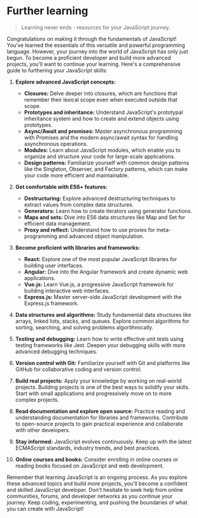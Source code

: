 # Further learning

> Learning never ends - resources for your JavaScript journey.

Congratulations on making it through the fundamentals of JavaScript! You've learned the essentials of this versatile and powerful programming language. However, your journey into the world of JavaScript has only just begun. To become a proficient developer and build more advanced projects, you'll want to continue your learning. Here's a comprehensive guide to furthering your JavaScript skills:

1. **Explore advanced JavaScript concepts:**

   - **Closures:** Delve deeper into closures, which are functions that remember their lexical scope even when executed outside that scope.
   - **Prototypes and inheritance:** Understand JavaScript's prototypal inheritance system and how to create and extend objects using prototypes.
   - **Async/Await and promises:** Master asynchronous programming with Promises and the modern async/await syntax for handling asynchronous operations.
   - **Modules:** Learn about JavaScript modules, which enable you to organize and structure your code for large-scale applications.
   - **Design patterns:** Familiarize yourself with common design patterns like the Singleton, Observer, and Factory patterns, which can make your code more efficient and maintainable.

2. **Get comfortable with ES6+ features:**

   - **Destructuring:** Explore advanced destructuring techniques to extract values from complex data structures.
   - **Generators:** Learn how to create iterators using generator functions.
   - **Maps and sets:** Dive into ES6 data structures like Map and Set for efficient data management.
   - **Proxy and reflect:** Understand how to use proxies for meta-programming and advanced object manipulation.

3. **Become proficient with libraries and frameworks:**

   - **React:** Explore one of the most popular JavaScript libraries for building user interfaces.
   - **Angular:** Dive into the Angular framework and create dynamic web applications.
   - **Vue.js:** Learn Vue.js, a progressive JavaScript framework for building interactive web interfaces.
   - **Express.js:** Master server-side JavaScript development with the Express.js framework.

4. **Data structures and algorithms:** Study fundamental data structures like arrays, linked lists, stacks, and queues. Explore common algorithms for sorting, searching, and solving problems algorithmically.

5. **Testing and debugging:** Learn how to write effective unit tests using testing frameworks like Jest. Deepen your debugging skills with more advanced debugging techniques.

6. **Version control with Git:** Familiarize yourself with Git and platforms like GitHub for collaborative coding and version control.

7. **Build real projects:** Apply your knowledge by working on real-world projects. Building projects is one of the best ways to solidify your skills. Start with small applications and progressively move on to more complex projects.

8. **Read documentation and explore open source:** Practice reading and understanding documentation for libraries and frameworks. Contribute to open-source projects to gain practical experience and collaborate with other developers.

9. **Stay informed:** JavaScript evolves continuously. Keep up with the latest ECMAScript standards, industry trends, and best practices.

10. **Online courses and books:** Consider enrolling in online courses or reading books focused on JavaScript and web development.

Remember that learning JavaScript is an ongoing process. As you explore these advanced topics and build more projects, you'll become a confident and skilled JavaScript developer. Don't hesitate to seek help from online communities, forums, and developer networks as you continue your journey. Keep coding, experimenting, and pushing the boundaries of what you can create with JavaScript!
